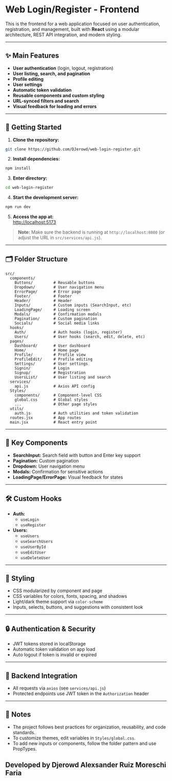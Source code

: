 # Web Login/Register - Frontend

This is the frontend for a web application focused on user authentication, registration, and management, built with **React** using a modular architecture, REST API integration, and modern styling.

---

## ✨ **Main Features**

- **User authentication** (login, logout, registration)
- **User listing, search, and pagination**
- **Profile editing**
- **User settings**
- **Automatic token validation**
- **Reusable components and custom styling**
- **URL-synced filters and search**
- **Visual feedback for loading and errors**

---

## 🚀 **Getting Started**

1. **Clone the repository:**
  ```bash
  git clone https://github.com/DJerowd/web-login-register.git
  ```
2. **Install dependencies:**
  ```bash
  npm install
  ```
3. **Enter directory:**
  ```bash
  cd web-login-register
  ```
4. **Start the development server:**
  ```bash
  npm run dev
  ```
5. **Access the app at:**  
  [http://localhost:5173](http://localhost:5173)

> **Note:** Make sure the backend is running at `http://localhost:8800` (or adjust the URL in `src/services/api.js`).

---

## 🗂️ **Folder Structure**

```
src/
  components/
    Buttons/         # Reusable buttons
    Dropdown/        # User navigation menu
    ErrorPage/       # Error page
    Footer/          # Footer
    Header/          # Header
    Inputs/          # Custom inputs (SearchInput, etc)
    LoadingPage/     # Loading screen
    Modals/          # Confirmation modals
    Pagination/      # Custom pagination
    Socials/         # Social media links
  hooks/
    Auth/            # Auth hooks (login, register)
    Users/           # User hooks (search, edit, delete, etc)
  pages/
    Dashboard/       # User dashboard
    Home/            # Home page
    Profile/         # Profile view
    ProfileEdit/     # Profile editing
    Settings/        # User settings
    Signin/          # Login
    Signup/          # Registration
    UsersList/       # User listing and search
  services/
    api.js           # Axios API config
  Styles/
    components/      # Component-level CSS
    global.css       # Global styles
    ...              # Other page styles
  utils/
    auth.js          # Auth utilities and token validation
  routes.jsx         # App routes
  main.jsx           # React entry point
```

---

## 🧩 **Key Components**

- **SearchInput:** Search field with button and Enter key support
- **Pagination:** Custom pagination
- **Dropdown:** User navigation menu
- **Modals:** Confirmation for sensitive actions
- **LoadingPage/ErrorPage:** Visual feedback for states

---

## 🛠️ **Custom Hooks**

- **Auth:**  
  - `useLogin`  
  - `useRegister`
- **Users:**  
  - `useUsers`  
  - `useSearchUsers`  
  - `useUserById`  
  - `useEditUser`  
  - `useDeleteUser`

---

## 🎨 **Styling**

- CSS modularized by component and page
- CSS variables for colors, fonts, spacing, and shadows
- Light/dark theme support via `color-scheme`
- Inputs, selects, buttons, and suggestions with consistent look

---

## 🔒 **Authentication & Security**

- JWT tokens stored in localStorage
- Automatic token validation on app load
- Auto logout if token is invalid or expired

---

## 🔗 **Backend Integration**

- All requests via `axios` (see `services/api.js`)
- Protected endpoints use JWT token in the `Authorization` header

---

## 📌 **Notes**

- The project follows best practices for organization, reusability, and code standards.
- To customize themes, edit variables in `Styles/global.css`.
- To add new inputs or components, follow the folder pattern and use PropTypes.


## **Developed by Djerowd Alexsander Ruiz Moreschi Faria**

<!-- 
1. Validar login ativo constantemente
2. Salvar imagem de perfil
3. Parametros de pesquisa na URL
 -->